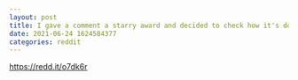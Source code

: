 ```yaml
--- 
layout: post 
title: I gave a comment a starry award and decided to check how it's doing after a day. 
date: 2021-06-24 1624584377 
categories: reddit 
--- 
```

https://redd.it/o7dk6r